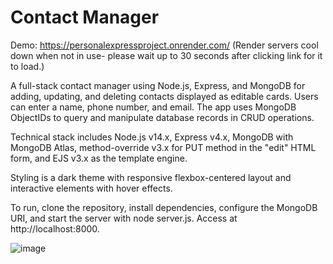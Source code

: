# Contact Manager
Demo: https://personalexpressproject.onrender.com/ (Render servers cool down when not in use- please wait up to 30 seconds after clicking link for it to load.)

A full-stack contact manager using Node.js, Express, and MongoDB for adding, updating, and deleting contacts displayed as editable cards. Users can enter a name, phone number, and email. The app uses MongoDB ObjectIDs to query and manipulate database records in CRUD operations.

Technical stack includes Node.js v14.x, Express v4.x, MongoDB with MongoDB Atlas, method-override v3.x for PUT method in the "edit" HTML form, and EJS v3.x as the template engine.

Styling is a dark theme with responsive flexbox-centered layout and interactive elements with hover effects.

To run, clone the repository, install dependencies, configure the MongoDB URI, and start the server with node server.js. Access at http://localhost:8000.

![image](https://github.com/user-attachments/assets/1ca7f562-fd62-4451-95b7-aa34082147fa)
